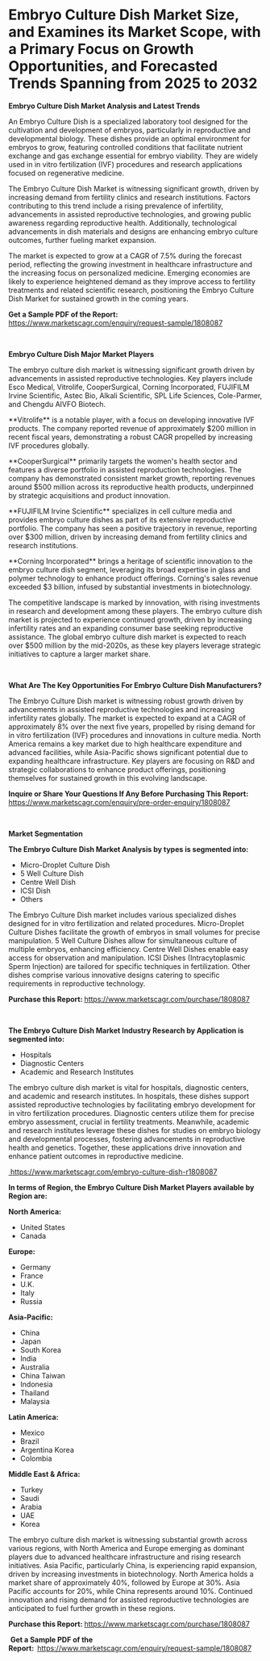 <p><h1>Embryo Culture Dish Market Size, and Examines its Market Scope, with a Primary Focus on Growth Opportunities, and Forecasted Trends Spanning from 2025 to 2032</h1></p><p><strong>Embryo Culture Dish Market Analysis and Latest Trends</strong></p>
<p><p>An Embryo Culture Dish is a specialized laboratory tool designed for the cultivation and development of embryos, particularly in reproductive and developmental biology. These dishes provide an optimal environment for embryos to grow, featuring controlled conditions that facilitate nutrient exchange and gas exchange essential for embryo viability. They are widely used in in vitro fertilization (IVF) procedures and research applications focused on regenerative medicine.</p><p>The Embryo Culture Dish Market is witnessing significant growth, driven by increasing demand from fertility clinics and research institutions. Factors contributing to this trend include a rising prevalence of infertility, advancements in assisted reproductive technologies, and growing public awareness regarding reproductive health. Additionally, technological advancements in dish materials and designs are enhancing embryo culture outcomes, further fueling market expansion. </p><p>The market is expected to grow at a CAGR of 7.5% during the forecast period, reflecting the growing investment in healthcare infrastructure and the increasing focus on personalized medicine. Emerging economies are likely to experience heightened demand as they improve access to fertility treatments and related scientific research, positioning the Embryo Culture Dish Market for sustained growth in the coming years.</p></p>
<p><strong>Get a Sample PDF of the Report:&nbsp;</strong> <a href="https://www.marketscagr.com/enquiry/request-sample/1808087?utm_campaign=2667&utm_medium=2&utm_source=Github&utm_content=ia&utm_term=13042025&utm_id=embryo-culture-dish">https://www.marketscagr.com/enquiry/request-sample/1808087</a></p>
<p>&nbsp;</p>
<p><strong>Embryo Culture Dish Major Market Players</strong></p>
<p><p>The embryo culture dish market is witnessing significant growth driven by advancements in assisted reproductive technologies. Key players include Esco Medical, Vitrolife, CooperSurgical, Corning Incorporated, FUJIFILM Irvine Scientific, Astec Bio, Alkali Scientific, SPL Life Sciences, Cole-Parmer, and Chengdu AIVFO Biotech.</p><p>**Vitrolife** is a notable player, with a focus on developing innovative IVF products. The company reported revenue of approximately $200 million in recent fiscal years, demonstrating a robust CAGR propelled by increasing IVF procedures globally.</p><p>**CooperSurgical** primarily targets the women's health sector and features a diverse portfolio in assisted reproduction technologies. The company has demonstrated consistent market growth, reporting revenues around $500 million across its reproductive health products, underpinned by strategic acquisitions and product innovation.</p><p>**FUJIFILM Irvine Scientific** specializes in cell culture media and provides embryo culture dishes as part of its extensive reproductive portfolio. The company has seen a positive trajectory in revenue, reporting over $300 million, driven by increasing demand from fertility clinics and research institutions.</p><p>**Corning Incorporated** brings a heritage of scientific innovation to the embryo culture dish segment, leveraging its broad expertise in glass and polymer technology to enhance product offerings. Corning's sales revenue exceeded $3 billion, infused by substantial investments in biotechnology.</p><p>The competitive landscape is marked by innovation, with rising investments in research and development among these players. The embryo culture dish market is projected to experience continued growth, driven by increasing infertility rates and an expanding consumer base seeking reproductive assistance. The global embryo culture dish market is expected to reach over $500 million by the mid-2020s, as these key players leverage strategic initiatives to capture a larger market share.</p></p>
<p>&nbsp;</p>
<p><strong>What Are The Key Opportunities For Embryo Culture Dish Manufacturers?</strong></p>
<p><p>The Embryo Culture Dish market is witnessing robust growth driven by advancements in assisted reproductive technologies and increasing infertility rates globally. The market is expected to expand at a CAGR of approximately 8% over the next five years, propelled by rising demand for in vitro fertilization (IVF) procedures and innovations in culture media. North America remains a key market due to high healthcare expenditure and advanced facilities, while Asia-Pacific shows significant potential due to expanding healthcare infrastructure. Key players are focusing on R&D and strategic collaborations to enhance product offerings, positioning themselves for sustained growth in this evolving landscape.</p></p>
<p><strong>Inquire or Share Your Questions If Any Before Purchasing This Report:</strong> <a href="https://www.marketscagr.com/enquiry/pre-order-enquiry/1808087?utm_campaign=2667&utm_medium=2&utm_source=Github&utm_content=ia&utm_term=13042025&utm_id=embryo-culture-dish">https://www.marketscagr.com/enquiry/pre-order-enquiry/1808087</a></p>
<p>&nbsp;</p>
<p><strong>Market Segmentation</strong></p>
<p><strong>The Embryo Culture Dish Market Analysis by types is segmented into:</strong></p>
<p><ul><li>Micro-Droplet Culture Dish</li><li>5 Well Culture Dish</li><li>Centre Well Dish</li><li>ICSI Dish</li><li>Others</li></ul></p>
<p><p>The Embryo Culture Dish market includes various specialized dishes designed for in vitro fertilization and related procedures. Micro-Droplet Culture Dishes facilitate the growth of embryos in small volumes for precise manipulation. 5 Well Culture Dishes allow for simultaneous culture of multiple embryos, enhancing efficiency. Centre Well Dishes enable easy access for observation and manipulation. ICSI Dishes (Intracytoplasmic Sperm Injection) are tailored for specific techniques in fertilization. Other dishes comprise various innovative designs catering to specific requirements in reproductive technology.</p></p>
<p><strong>Purchase this Report:&nbsp;</strong><a href="https://www.marketscagr.com/purchase/1808087?utm_campaign=2667&utm_medium=2&utm_source=Github&utm_content=ia&utm_term=13042025&utm_id=embryo-culture-dish">https://www.marketscagr.com/purchase/1808087</a></p>
<p>&nbsp;</p>
<p><strong>The Embryo Culture Dish Market Industry Research by Application is segmented into:</strong></p>
<p><ul><li>Hospitals</li><li>Diagnostic Centers</li><li>Academic and Research Institutes</li></ul></p>
<p><p>The embryo culture dish market is vital for hospitals, diagnostic centers, and academic and research institutes. In hospitals, these dishes support assisted reproductive technologies by facilitating embryo development for in vitro fertilization procedures. Diagnostic centers utilize them for precise embryo assessment, crucial in fertility treatments. Meanwhile, academic and research institutes leverage these dishes for studies on embryo biology and developmental processes, fostering advancements in reproductive health and genetics. Together, these applications drive innovation and enhance patient outcomes in reproductive medicine.</p></p>
<p><a href="https://www.marketscagr.com/embryo-culture-dish-r1808087?utm_campaign=2667&utm_medium=2&utm_source=Github&utm_content=ia&utm_term=13042025&utm_id=embryo-culture-dish">&nbsp;https://www.marketscagr.com/embryo-culture-dish-r1808087</a></p>
<p><strong>In terms of Region, the Embryo Culture Dish Market Players available by Region are:</strong></p>
<p>
    <p> <strong> North America: </strong>
        <ul>
            <li>United States</li>
            <li>Canada</li>
        </ul>
        </p> 
    <p> <strong> Europe: </strong>
        <ul>
            <li>Germany</li>
            <li>France</li>
            <li>U.K.</li>
            <li>Italy</li>
            <li>Russia</li>
        </ul>
        </p> 
    <p> <strong> Asia-Pacific: </strong>
        <ul>
            <li>China</li>
            <li>Japan</li>
            <li>South Korea</li>
            <li>India</li>
            <li>Australia</li>
            <li>China Taiwan</li>
            <li>Indonesia</li>
            <li>Thailand</li>
            <li>Malaysia</li>
        </ul>
        </p> 
    <p> <strong> Latin America: </strong>
        <ul>
            <li>Mexico</li>
            <li>Brazil</li>
            <li>Argentina Korea</li>
            <li>Colombia</li>
        </ul>
        </p> 
    <p> <strong> Middle East & Africa: </strong>
        <ul>
            <li>Turkey</li>
            <li>Saudi</li>
            <li>Arabia</li>
            <li>UAE</li>
            <li>Korea</li>
        </ul>
    </p>
    </p>
<p><p>The embryo culture dish market is witnessing substantial growth across various regions, with North America and Europe emerging as dominant players due to advanced healthcare infrastructure and rising research initiatives. Asia Pacific, particularly China, is experiencing rapid expansion, driven by increasing investments in biotechnology. North America holds a market share of approximately 40%, followed by Europe at 30%. Asia Pacific accounts for 20%, while China represents around 10%. Continued innovation and rising demand for assisted reproductive technologies are anticipated to fuel further growth in these regions.</p></p>
<p><strong>Purchase this Report: </strong><a href="https://www.marketscagr.com/purchase/1808087?utm_campaign=2667&utm_medium=2&utm_source=Github&utm_content=ia&utm_term=13042025&utm_id=embryo-culture-dish">https://www.marketscagr.com/purchase/1808087</a></p>
<p>&nbsp;<strong>Get a Sample PDF of the Report:&nbsp;&nbsp;</strong><a href="https://www.marketscagr.com/enquiry/request-sample/1808087?utm_campaign=2667&utm_medium=2&utm_source=Github&utm_content=ia&utm_term=13042025&utm_id=embryo-culture-dish">https://www.marketscagr.com/enquiry/request-sample/1808087</a></p>
<p><strong></strong></p>
<p><p></p><p></p><p></p></p>